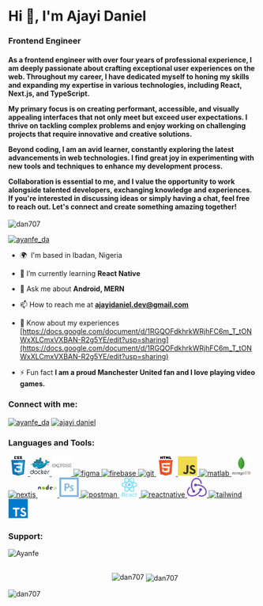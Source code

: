 <h1 align="left">Hi 👋, I'm Ajayi Daniel</h1>
<h3 align="left">Frontend Engineer</h3>
<h4 align="left">As a frontend engineer with over four years of professional experience, I am deeply passionate about crafting exceptional user experiences on the web. Throughout my career, I have dedicated myself to honing my skills and expanding my expertise in various technologies, including React, Next.js, and TypeScript.

My primary focus is on creating performant, accessible, and visually appealing interfaces that not only meet but exceed user expectations. I thrive on tackling complex problems and enjoy working on challenging projects that require innovative and creative solutions.

Beyond coding, I am an avid learner, constantly exploring the latest advancements in web technologies. I find great joy in experimenting with new tools and techniques to enhance my development process.

Collaboration is essential to me, and I value the opportunity to work alongside talented developers, exchanging knowledge and experiences. If you're interested in discussing ideas or simply having a chat, feel free to reach out. Let's connect and create something amazing together!</h4>

<p align="left"> <img src="https://komarev.com/ghpvc/?username=dan707&label=Profile%20views&color=0e75b6&style=flat" alt="dan707" /> </p>

<p align="left"> <a href="https://twitter.com/ayanfe_da" target="blank"><img src="https://img.shields.io/twitter/follow/ayanfe_da?logo=twitter&style=for-the-badge" alt="ayanfe_da" /></a> </p>


* 🌍  I'm based in Ibadan, Nigeria

* 🌱 I’m currently learning **React Native**

* 💬 Ask me about **Android, MERN**

* 📫 How to reach me at **ajayidaniel.dev@gmail.com**

* 📄 Know about my experiences [https://docs.google.com/document/d/1RGQOFdkhrkWRjhFC6m_T_tONWxXLCmxVXBAN-R2g5YE/edit?usp=sharing](https://docs.google.com/document/d/1RGQOFdkhrkWRjhFC6m_T_tONWxXLCmxVXBAN-R2g5YE/edit?usp=sharing)

* ⚡ Fun fact **I am a proud Manchester United fan and I love playing video games.**

<h3 align="left">Connect with me:</h3>
<p align="left">
<a href="https://twitter.com/ayanfe_da" target="blank"><img align="center" src="https://raw.githubusercontent.com/rahuldkjain/github-profile-readme-generator/master/src/images/icons/Social/twitter.svg" alt="ayanfe_da" height="30" width="40" /></a>
<a href="https://linkedin.com/in/ajayi daniel" target="blank"><img align="center" src="https://raw.githubusercontent.com/rahuldkjain/github-profile-readme-generator/master/src/images/icons/Social/linked-in-alt.svg" alt="ajayi daniel" height="30" width="40" /></a>
</p>

<h3 align="left">Languages and Tools:</h3>
<p align="left"> <a href="https://www.w3schools.com/css/" target="_blank" rel="noreferrer"> <img src="https://raw.githubusercontent.com/devicons/devicon/master/icons/css3/css3-original-wordmark.svg" alt="css3" width="40" height="40"/> </a> <a href="https://www.docker.com/" target="_blank" rel="noreferrer"> <img src="https://raw.githubusercontent.com/devicons/devicon/master/icons/docker/docker-original-wordmark.svg" alt="docker" width="40" height="40"/> </a> <a href="https://expressjs.com" target="_blank" rel="noreferrer"> <img src="https://raw.githubusercontent.com/devicons/devicon/master/icons/express/express-original-wordmark.svg" alt="express" width="40" height="40"/> </a> <a href="https://www.figma.com/" target="_blank" rel="noreferrer"> <img src="https://www.vectorlogo.zone/logos/figma/figma-icon.svg" alt="figma" width="40" height="40"/> </a> <a href="https://firebase.google.com/" target="_blank" rel="noreferrer"> <img src="https://www.vectorlogo.zone/logos/firebase/firebase-icon.svg" alt="firebase" width="40" height="40"/> </a> <a href="https://git-scm.com/" target="_blank" rel="noreferrer"> <img src="https://www.vectorlogo.zone/logos/git-scm/git-scm-icon.svg" alt="git" width="40" height="40"/> </a> <a href="https://www.w3.org/html/" target="_blank" rel="noreferrer"> <img src="https://raw.githubusercontent.com/devicons/devicon/master/icons/html5/html5-original-wordmark.svg" alt="html5" width="40" height="40"/> </a> <a href="https://developer.mozilla.org/en-US/docs/Web/JavaScript" target="_blank" rel="noreferrer"> <img src="https://raw.githubusercontent.com/devicons/devicon/master/icons/javascript/javascript-original.svg" alt="javascript" width="40" height="40"/> </a> <a href="https://www.mathworks.com/" target="_blank" rel="noreferrer"> <img src="https://upload.wikimedia.org/wikipedia/commons/2/21/Matlab_Logo.png" alt="matlab" width="40" height="40"/> </a> <a href="https://www.mongodb.com/" target="_blank" rel="noreferrer"> <img src="https://raw.githubusercontent.com/devicons/devicon/master/icons/mongodb/mongodb-original-wordmark.svg" alt="mongodb" width="40" height="40"/> </a> <a href="https://nextjs.org/" target="_blank" rel="noreferrer"> <img src="https://cdn.worldvectorlogo.com/logos/nextjs-2.svg" alt="nextjs" width="40" height="40"/> </a> <a href="https://nodejs.org" target="_blank" rel="noreferrer"> <img src="https://raw.githubusercontent.com/devicons/devicon/master/icons/nodejs/nodejs-original-wordmark.svg" alt="nodejs" width="40" height="40"/> </a> <a href="https://www.photoshop.com/en" target="_blank" rel="noreferrer"> <img src="https://raw.githubusercontent.com/devicons/devicon/master/icons/photoshop/photoshop-line.svg" alt="photoshop" width="40" height="40"/> </a> <a href="https://postman.com" target="_blank" rel="noreferrer"> <img src="https://www.vectorlogo.zone/logos/getpostman/getpostman-icon.svg" alt="postman" width="40" height="40"/> </a> <a href="https://reactjs.org/" target="_blank" rel="noreferrer"> <img src="https://raw.githubusercontent.com/devicons/devicon/master/icons/react/react-original-wordmark.svg" alt="react" width="40" height="40"/> </a> <a href="https://reactnative.dev/" target="_blank" rel="noreferrer"> <img src="https://reactnative.dev/img/header_logo.svg" alt="reactnative" width="40" height="40"/> </a> <a href="https://redux.js.org" target="_blank" rel="noreferrer"> <img src="https://raw.githubusercontent.com/devicons/devicon/master/icons/redux/redux-original.svg" alt="redux" width="40" height="40"/> </a> <a href="https://tailwindcss.com/" target="_blank" rel="noreferrer"> <img src="https://www.vectorlogo.zone/logos/tailwindcss/tailwindcss-icon.svg" alt="tailwind" width="40" height="40"/> </a> <a href="https://www.typescriptlang.org/" target="_blank" rel="noreferrer"> <img src="https://raw.githubusercontent.com/devicons/devicon/master/icons/typescript/typescript-original.svg" alt="typescript" width="40" height="40"/> </a> </p>

<h3 align="left">Support:</h3>
<p><a href="https://www.buymeacoffee.com/Ayanfe"> <img align="left" src="https://cdn.buymeacoffee.com/buttons/v2/default-yellow.png" height="50" width="210" alt="Ayanfe" /></a></p><br><br>

<p><img align="left" src="https://github-readme-stats.vercel.app/api/top-langs?username=dan707&show_icons=true&locale=en&layout=compact" alt="dan707" /></p>

<p>&nbsp;<img align="center" src="https://github-readme-stats.vercel.app/api?username=dan707&show_icons=true&locale=en" alt="dan707" /></p>

<p><img align="center" src="https://github-readme-streak-stats.herokuapp.com/?user=dan707&" alt="dan707" /></p>

